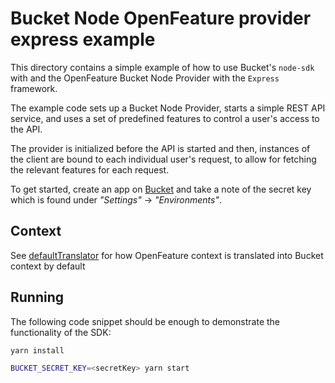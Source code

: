 # Bucket Node OpenFeature provider express example

This directory contains a simple example of how to use Bucket's `node-sdk`
with and the OpenFeature Bucket Node Provider with the `Express` framework.

The example code sets up a Bucket Node Provider, starts a
simple REST API service, and uses a set of predefined features to control
a user's access to the API.

The provider is initialized before the API is started and then, instances
of the client are bound to each individual user's request, to allow for fetching
the relevant features for each request.

To get started, create an app on [Bucket](https://bucket.co) and take a note of the
secret key which is found under _"Settings"_ -> _"Environments"_.

## Context

See [defaultTranslator](https://github.com/bucketco/bucket-javascript-sdk/blob/7d108db2d1bde6e40d9eda92b66d06a1fbb7fa3f/packages/openfeature-node-provider/src/index.ts#L23-L45) for how OpenFeature context is translated into Bucket context
by default

## Running

The following code snippet should be enough to demonstrate the functionality
of the SDK:

```sh
yarn install

BUCKET_SECRET_KEY=<secretKey> yarn start
```
